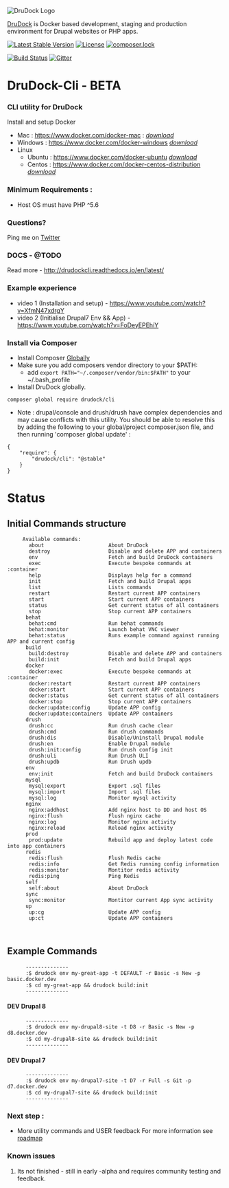 ![DruDock Logo](https://s3.eu-west-2.amazonaws.com/drudock/DruDockLogo.jpg)

[DruDock](https://www.4alldigital.io/drudock) is Docker based development, staging and production environment for Drupal websites or PHP apps.

[![Latest Stable Version](https://poser.pugx.org/drudock/cli/v/stable)](https://packagist.org/packages/drudock/cli)
[![License](https://poser.pugx.org/drudock/cli/license)](https://packagist.org/packages/drudock/cli)
[![composer.lock](https://poser.pugx.org/drudock/cli/composerlock)](https://packagist.org/packages/drudock/cli)

[![Build Status](https://travis-ci.org/4AllDigital/DruDockCli.svg?branch=master)](https://travis-ci.org/4AllDigital/DruDockCli)
[![Gitter](https://badges.gitter.im/Join%20Chat.svg)](https://gitter.im/DruDockCli/Lobby?utm_source=badge&utm_medium=badge&utm_campaign=pr-badge)


# DruDock-Cli - BETA
### CLI utility for DruDock

Install and setup Docker
  
- Mac : https://www.docker.com/docker-mac : 
[_download_](https://store.docker.com/editions/community/docker-ce-desktop-mac)
- Windows : https://www.docker.com/docker-windows
[_download_](https://store.docker.com/editions/community/docker-ce-desktop-windows)
- Linux
  - Ubuntu : https://www.docker.com/docker-ubuntu
  [_download_](https://store.docker.com/editions/community/docker-ce-server-ubuntu)
  - Centos : https://www.docker.com/docker-centos-distribution
  [_download_](https://store.docker.com/editions/community/docker-ce-server-centos)
   
### Minimum Requirements : 
- Host OS must have PHP ^5.6

### Questions?
  Ping me on [Twitter](http://twitter.com/@4alldigital)
  
### DOCS - @TODO
  Read more - http://drudockcli.readthedocs.io/en/latest/
  
### Example experience
   - video 1 (Installation and setup) - https://www.youtube.com/watch?v=XfmN47xdrgY
   - video 2 (Initialise Drupal7 Env && App) - https://www.youtube.com/watch?v=FoDeyEPEhiY
   
### Install via Composer
  - Install Composer [Globally](https://getcomposer.org/doc/00-intro.md#globally) 
  - Make sure you add composers vendor directory to your $PATH:
    - add `export PATH="~/.composer/vendor/bin:$PATH"` to your ~/.bash_profile
  - Install DruDock globally.

```
composer global require drudock/cli
```

- Note : drupal/console and drush/drush have complex dependencies and may cause conflicts with this utility. You should be able to resolve this by adding the following to your global/project composer.json file, and then running 'composer global update' :

```
{
    "require": {
        "drudock/cli": "@stable"
    }
}
```


# Status
## Initial Commands structure
```
     Available commands:
       about                     About DruDock
       destroy                   Disable and delete APP and containers
       env                       Fetch and build DruDock containers
       exec                      Execute bespoke commands at :container
       help                      Displays help for a command
       init                      Fetch and build Drupal apps
       list                      Lists commands
       restart                   Restart current APP containers
       start                     Start current APP containers
       status                    Get current status of all containers
       stop                      Stop current APP containers
      behat
       behat:cmd                 Run behat commands
       behat:monitor             Launch behat VNC viewer
       behat:status              Runs example command against running APP and current config
      build
       build:destroy             Disable and delete APP and containers
       build:init                Fetch and build Drupal apps
      docker
       docker:exec               Execute bespoke commands at :container
       docker:restart            Restart current APP containers
       docker:start              Start current APP containers
       docker:status             Get current status of all containers
       docker:stop               Stop current APP containers
       docker:update:config      Update APP config
       docker:update:containers  Update APP containers
      drush
       drush:cc                  Run drush cache clear 
       drush:cmd                 Run drush commands 
       drush:dis                 Disable/Uninstall Drupal module
       drush:en                  Enable Drupal module
       drush:init:config         Run drush config init
       drush:uli                 Run Drush ULI
       drush:updb                Run Drush updb
      env
       env:init                  Fetch and build DruDock containers
      mysql
       mysql:export              Export .sql files
       mysql:import              Import .sql files
       mysql:log                 Monitor mysql activity
      nginx
       nginx:addhost             Add nginx host to DD and host OS
       nginx:flush               Flush nginx cache
       nginx:log                 Monitor nginx activity
       nginx:reload              Reload nginx activity
      prod
       prod:update               Rebuild app and deploy latest code into app containers
      redis
       redis:flush               Flush Redis cache
       redis:info                Get Redis running config information
       redis:monitor             Montitor redis activity
       redis:ping                Ping Redis
      self
       self:about                About DruDock
      sync
       sync:monitor              Montitor current App sync activity
      up
       up:cg                     Update APP config
       up:ct                     Update APP containers

       
```

## Example Commands
```
      --------------
      :$ drudock env my-great-app -t DEFAULT -r Basic -s New -p basic.docker.dev
      :$ cd my-great-app && drudock build:init
      --------------
```    
#### DEV Drupal 8  
```
      --------------
      :$ drudock env my-drupal8-site -t D8 -r Basic -s New -p d8.docker.dev
      :$ cd my-drupal8-site && drudock build:init
      --------------
```   
#### DEV Drupal 7
```
      --------------
      :$ drudock env my-drupal7-site -t D7 -r Full -s Git -p d7.docker.dev
      :$ cd my-drupal7-site && drudock build:init
      --------------
```

### Next step :

 - More utility commands and USER feedback
For more information see [roadmap](https://github.com/4AllDigital/DruDockCli/blob/master/roadmap.md)

### Known issues

1. Its not finished - still in early -alpha and requires community testing and feedback.
